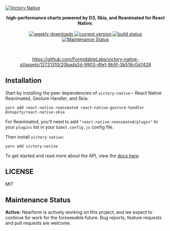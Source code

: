 [![Victory Native](https://oss.nearform.com/api/banner?badge=victory&text=victory+native&bg=9c2f1e)](https://commerce.nearform.com/open-source/victory-native/)

<div align="center">
  <strong>
    high-performance charts powered by D3, Skia, and Reanimated for React Native.
  </strong>

  <br />
  <br />

  <a href="https://npmjs.com/package/victory-native">
    <img alt="weekly downloads" src="https://img.shields.io/npm/dw/victory-native.svg">
  </a>
  <a href="https://npmjs.com/package/victory-native">
    <img alt="current version" src="https://img.shields.io/npm/v/victory-native.svg">
  </a>
  <a href="https://github.com/FormidableLabs/victory-native/actions">
    <img alt="build status" src="https://github.com/FormidableLabs/victory/actions/workflows/ci.yml/badge.svg">
  </a>

  <a href="https://github.com/FormidableLabs/victory-native-xl#maintenance-status">
    <img alt="Maintenance Status" src="https://img.shields.io/badge/maintenance-active-green.svg" />
  </a>
</div>

<p>&nbsp;</p>

<div align="center">

https://github.com/FormidableLabs/victory-native-xl/assets/12721310/20bada2d-9903-4fe1-9b5f-3b516c0d7428

</div>

## Installation

Start by installing the peer dependencies of `victory-native` – React Native Reanimated, Gesture Handler, and Skia:

```shell
yarn add react-native-reanimated react-native-gesture-handler @shopify/react-native-skia
```

For Reanimated, you'll need to add `"react-native-reanimated/plugin"` to your `plugins` list in your `babel.config.js` config file.

Then install `victory-native`:

```shell
yarn add victory-native
```

To get started and read more about the API, view the [docs here](https://formidable.com/open-source/victory-native).

## LICENSE

MIT

## Maintenance Status

**Active:** Nearform is actively working on this project, and we expect to continue for work for the foreseeable future. Bug reports, feature requests and pull requests are welcome.

[maintenance-image]: https://img.shields.io/badge/maintenance-active-green.svg
